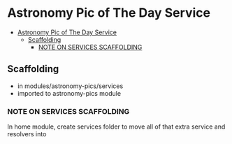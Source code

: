 # Astronomy Pic of The Day Service

- [Astronomy Pic of The Day Service](#astronomy-pic-of-the-day-service)
  - [Scaffolding](#scaffolding)
    - [NOTE ON SERVICES SCAFFOLDING](#note-on-services-scaffolding)

## Scaffolding

- in modules/astronomy-pics/services
- imported to astronomy-pics module  

### NOTE ON SERVICES SCAFFOLDING

In home module, create services folder to move all of that extra service and resolvers into
